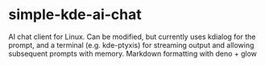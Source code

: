 # simple-kde-ai-chat
AI chat client for Linux. Can be modified, but currently uses kdialog for the prompt, and a terminal (e.g. kde-ptyxis) for streaming output and allowing subsequent prompts with memory. Markdown formatting with deno + glow
